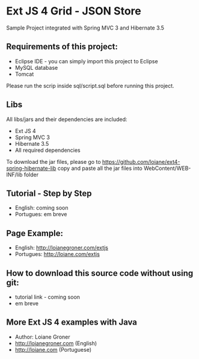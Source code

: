 # Ext JS 4 Grid - JSON Store

Sample Project integrated with Spring MVC 3 and Hibernate 3.5

## Requirements of this project:

* Eclipse IDE - you can simply import this project to Eclipse
* MySQL database
* Tomcat

Please run the scrip inside sql/script.sql before running this project.

## Libs

All libs/jars and their dependencies are included:

* Ext JS 4
* Spring MVC 3
* Hibernate 3.5
* All required dependencies

To download the jar files, please go to https://github.com/loiane/ext4-spring-hibernate-lib
copy and paste all the jar files into WebContent/WEB-INF/lib folder


## Tutorial - Step by Step

* English: coming soon
* Portugues: em breve

## Page Example:

* English: http://loianegroner.com/extjs
* Portugues: http://loiane.com/extjs

## How to download this source code without using git:

* tutorial link - coming soon
* em breve

## More Ext JS 4 examples with Java

* Author: Loiane Groner
* http://loianegroner.com (English)
* http://loiane.com (Portuguese)